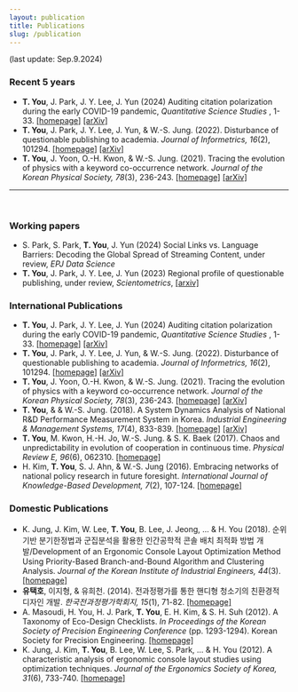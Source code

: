 ```yaml
---
layout: publication
title: Publications
slug: /publication
---
```


(last update: Sep.9.2024)

<h3> Recent 5 years </h3>
<ul>
  <li>
    <b>T. You</b>, J. Park, J. Y. Lee, J. Yun (2024) Auditing citation polarization during the early COVID-19 pandemic, <i>Quantitative Science Studies </i>, 1-33.
    <a href="https://doi.org/10.1162/qss_a_00326">[homepage]</a>
    <a href="https://arxiv.org/abs/2301.01926">[arXiv]</a>
  </li>
  <li>
    <b>T. You</b>, J. Park, J. Y. Lee, J. Yun, & W.-S. Jung. (2022). Disturbance of questionable publishing to academia. <i>Journal of Informetrics, 16</i>(2), 101294. 
    <a href="https://www.sciencedirect.com/science/article/pii/S1751157722000463">[homepage]</a>
    <a href="https://arxiv.org/abs/2106.15166">[arXiv]</a>
  </li>
  <li> 
    <b>T. You</b>, J. Yoon, O.-H. Kwon, & W.-S. Jung. (2021). Tracing the evolution of physics with a keyword co-occurrence network. <i>Journal of the Korean Physical Society, 78</i>(3), 236-243. 
    <a href="https://link.springer.com/article/10.1007/s40042-020-00051-5">[homepage]</a>
    <a href="https://arxiv.org/abs/2010.06111">[arXiv]</a>
  </li>
</ul>
<hr>
<br>


<h3> Working papers </h3>
<ul>
  <li>
    S. Park, S. Park, <b>T. You</b>, J. Yun (2024) Social Links vs. Language Barriers: Decoding the Global Spread of Streaming Content, under review, <i>EPJ Data Science</i>
  </li>
  <li>
    <b>T. You</b>, J. Park, J. Y. Lee, J. Yun (2023) Regional profile of questionable publishing, under review, <i>Scientometrics</i>, <a href="https://arxiv.org/abs/2301.01926">[arxiv]</a>
  </li>
</ul>

<h3> International Publications </h3>
<ul>
  <li>
    <b>T. You</b>, J. Park, J. Y. Lee, J. Yun (2024) Auditing citation polarization during the early COVID-19 pandemic, <i>Quantitative Science Studies </i>, 1-33.
    <a href="https://doi.org/10.1162/qss_a_00326">[homepage]</a>
    <a href="https://arxiv.org/abs/2301.01926">[arXiv]</a>
  </li>
  <li>
    <b>T. You</b>, J. Park, J. Y. Lee, J. Yun, & W.-S. Jung. (2022). Disturbance of questionable publishing to academia. <i>Journal of Informetrics, 16</i>(2), 101294. 
    <a href="https://www.sciencedirect.com/science/article/pii/S1751157722000463">[homepage]</a>
    <a href="https://arxiv.org/abs/2106.15166">[arXiv]</a>
  </li>
  <li> 
    <b>T. You</b>, J. Yoon, O.-H. Kwon, & W.-S. Jung. (2021). Tracing the evolution of physics with a keyword co-occurrence network. <i>Journal of the Korean Physical Society, 78</i>(3), 236-243. 
    <a href="https://link.springer.com/article/10.1007/s40042-020-00051-5">[homepage]</a>
    <a href="https://arxiv.org/abs/2010.06111">[arXiv]</a>
  </li>
  <li>
    <b>T. You</b>, & & W.-S. Jung. (2018). A System Dynamics Analysis of National R&D Performance Measurement System in Korea. <i>Industrial Engineering & Management Systems, 17</i>(4), 833-839.
    <a href=""http://www.iemsjl.org/journal/article.php?code=64941"">[homepage]</a>
    <a href="https://arxiv.org/abs/1901.05447">[arXiv]</a>
  </li>
  <li> 
    <b>T. You</b>, M. Kwon, H.-H. Jo, W.-S. Jung. & S. K. Baek (2017). Chaos and unpredictability in evolution of cooperation in continuous time. <i>Physical Review E, 96</i>(6), 062310.
    <a href="https://journals.aps.org/pre/abstract/10.1103/PhysRevE.96.062310">[homepage]</a>
  </li>  
  <li> 
    H. Kim, <b>T. You</b>, S. J. Ahn, & W.-S. Jung (2016). Embracing networks of national policy research in future foresight. <i>International Journal of Knowledge-Based Development, 7</i>(2), 107-124.
    <a href="https://www.inderscienceonline.com/doi/abs/10.1504/IJKBD.2016.076464">[homepage]</a>
  </li>
</ul>

<h3> Domestic Publications </h3>
<ul>
  <li>
    K. Jung, J. Kim, W. Lee, <b>T. You</b>, B. Lee, J. Jeong, ... & H. You (2018). 순위 기반 분기한정법과 군집분석을 활용한 인간공학적 콘솔 배치 최적화 방법 개발/Development of an Ergonomic Console Layout Optimization Method Using Priority-Based Branch-and-Bound Algorithm and Clustering Analysis. <i>Journal of the Korean Institute of Industrial Engineers, 44</i>(3).
    <a href="https://www.researchgate.net/publication/326091067_Development_of_an_Ergonomic_Console_Layout_Optimization_Method_Using_Priority-Based_Branch-and-Bound_Algorithm_and_Clustering_Analysis">[homepage]</a>
  </li>
  <li>
    <b>유택호</b>, 이지형, & 유희천. (2014). 전과정평가를 통한 핸디형 청소기의 친환경적 디자인 개발. <i>한국전과정평가학회지, 15</i>(1), 71-82.
    <a href="https://kiss.kstudy.com/thesis/thesis-view.asp?key=3278175">[homepage]</a>
  </li>
  <li> 
  A. Masoudi, H. You, H. J. Park, <b>T. You</b>, E. H. Kim, & S. H. Suh (2012). A Taxonomy of Eco-Design Checklists. <i>In Proceedings of the Korean Society of Precision Engineering Conference</i> (pp. 1293-1294). Korean Society for Precision Engineering.
    <a href="https://www.koreascience.or.kr/article/CFKO201231748030874.page">[homepage]</a>
  </li>
  <li> 
    K. Jung, J. Kim, <b>T. You</b>, B. Lee, W. Lee, S. Park, ... & H. You (2012). A characteristic analysis of ergonomic console layout studies using optimization techniques. <i>Journal of the Ergonomics Society of Korea, 31</i>(6), 733-740.
    <a href="https://www.koreascience.or.kr/article/JAKO201205061572878.page">[homepage]</a>
  </li>
</ul>

